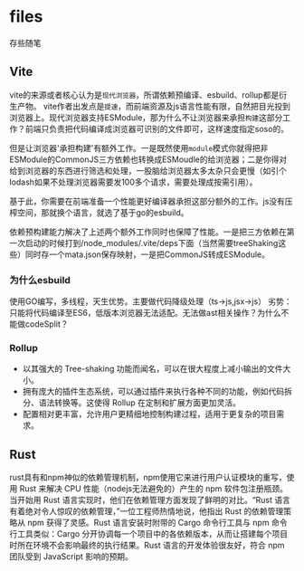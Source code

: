 # files
存些随笔
## Vite
vite的来源或者核心认为是`现代浏览器`，所谓依赖预编译、esbuild、rollup都是衍生产物。
vite作者出发点是`提速`，而前端资源及js语言性能有限，自然把目光投到浏览器上。现代浏览器支持ESModule，那为什么不让浏览器来承担`构建`这部分工作？前端只负责把代码编译成浏览器可识别的文件即可，这样速度指定soso的。

但是让浏览器'承担构建'有额外工作。一是既然使用`module`模式你就得把非ESModule的CommonJS三方依赖也转换成ESMoudle的给浏览器；二是你得对给到浏览器的东西进行筛选和处理，一股脑给浏览器太多太杂只会更慢（如引个lodash如果不处理浏览器需要发100多个请求，需要处理成按需引用）。

基于此，你需要在前端准备一个性能更好编译器承担这部分额外的工作。js没有压榨空间，那就换个语言，就选了基于go的esbuild。

依赖预构建能力解决了上述两个额外工作同时也保障了性能。一是把三方依赖在第一次启动的时候打到/node_modules/.vite/deps下面（当然需要treeShaking这些）同时存一个mata.json保存映射，一是把CommonJS转成ESModule。

### 为什么esbuild
使用GO编写，多线程，天生优势。主要做代码降级处理（ts->js,jsx->js）
劣势：只能将代码编译至ES6，低版本浏览器无法适配。无法做ast相关操作？为什么不能做codeSplit？

### Rollup
- 以其强大的 Tree-shaking 功能而闻名，可以在很大程度上减小输出的文件大小。
- 拥有庞大的插件生态系统，可以通过插件来执行各种不同的功能，例如代码拆分、语法转换等。这使得 Rollup 在定制和扩展方面更加灵活。
- 配置相对更丰富，允许用户更精细地控制构建过程，适用于更复杂的项目需求。

## Rust
rust具有和npm神似的依赖管理机制，npm使用它来进行用户认证模块的重写，使用 Rust 来解决 CPU 性能（nodejs无法避免的）产生的 npm 软件包注册瓶颈。
当开始用 Rust 语言实现时，他们在依赖管理方面发现了鲜明的对比。“Rust 语言有着绝对令人惊叹的依赖管理，”一位工程师热情地说，他指出 Rust 的依赖管理策略从 npm 获得了灵感。Rust 语言安装时附带的 Cargo 命令行工具与 npm 命令行工具类似：Cargo 分开协调每一个项目中的各依赖版本，从而让搭建每个项目时所在环境不会影响最终的执行结果。Rust 语言的开发体验很友好，符合 npm 团队受到 JavaScript 影响的预期。


